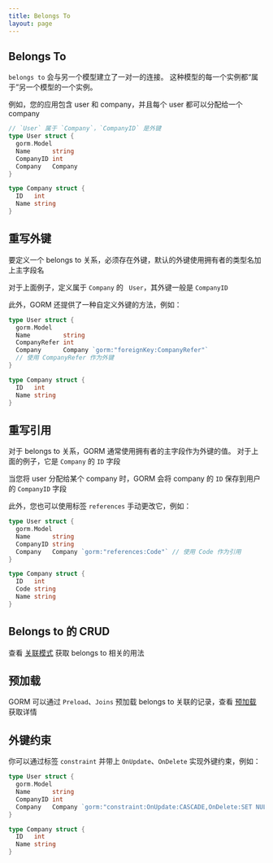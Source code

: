 ```yaml
---
title: Belongs To
layout: page
---
```


## Belongs To

`belongs to` 会与另一个模型建立了一对一的连接。 这种模型的每一个实例都“属于”另一个模型的一个实例。

例如，您的应用包含 user 和 company，并且每个 user 都可以分配给一个 company

```go
// `User` 属于 `Company`，`CompanyID` 是外键
type User struct {
  gorm.Model
  Name      string
  CompanyID int
  Company   Company
}

type Company struct {
  ID   int
  Name string
}
```

## 重写外键

要定义一个 belongs to 关系，必须存在外键，默认的外键使用拥有者的类型名加上主字段名

对于上面例子，定义属于 `Company` 的 ` User`，其外键一般是 `CompanyID`

此外，GORM 还提供了一种自定义外键的方法，例如：

```go
type User struct {
  gorm.Model
  Name         string
  CompanyRefer int
  Company      Company `gorm:"foreignKey:CompanyRefer"`
  // 使用 CompanyRefer 作为外键
}

type Company struct {
  ID   int
  Name string
}
```

## 重写引用

对于 belongs to 关系，GORM 通常使用拥有者的主字段作为外键的值。 对于上面的例子，它是 `Company` 的 `ID` 字段

当您将 user 分配给某个 company 时，GORM 会将 company 的 `ID` 保存到用户的 `CompanyID` 字段

此外，您也可以使用标签 `references` 手动更改它，例如：

```go
type User struct {
  gorm.Model
  Name      string
  CompanyID string
  Company   Company `gorm:"references:Code"` // 使用 Code 作为引用
}

type Company struct {
  ID   int
  Code string
  Name string
}
```

## Belongs to 的 CRUD

查看 [关联模式](associations.html#Association-Mode) 获取 belongs to 相关的用法

## 预加载

GORM 可以通过 `Preload`、`Joins` 预加载 belongs to 关联的记录，查看 [预加载](preload.html) 获取详情

## 外键约束

你可以通过标签 `constraint` 并带上 `OnUpdate`、`OnDelete` 实现外键约束，例如：

```go
type User struct {
  gorm.Model
  Name      string
  CompanyID int
  Company   Company `gorm:"constraint:OnUpdate:CASCADE,OnDelete:SET NULL;"`
}

type Company struct {
  ID   int
  Name string
}
```
